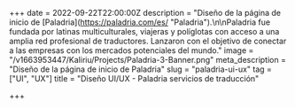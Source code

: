 +++
date = 2022-09-22T22:00:00Z
description = "Diseño de la página de inicio de [Paladria](https://paladria.com/es/ \"Paladria\").\n\nPaladria fue fundada por latinas multiculturales, viajeras y políglotas con acceso a una amplia red profesional de traductores. Lanzaron con el objetivo de conectar a las empresas con los mercados potenciales del mundo."
image = "/v1663953447/Kaliriu/Projects/Paladria-3-Banner.png"
meta_description = "Diseño de la página de inicio de Paladria"
slug = "paladria-ui-ux"
tag = ["UI", "UX"]
title = "Diseño UI/UX - Paladria servicios de traducción"

+++
